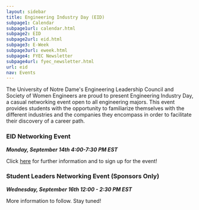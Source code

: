 ```yaml
---
layout: sidebar
title: Engineering Industry Day (EID)
subpage1: Calendar
subpage1url: calendar.html
subpage2: EID
subpage2url: eid.html
subpage3: E-Week
subpage3url: eweek.html
subpage4: FYEC Newsletter
subpage4url: fyec_newsletter.html
url: eid
nav: Events
---
```

<!-- Page Content -->
<p>The University of Notre Dame's Engineering Leadership Council and Society
  of Women Engineers are proud to present Engineering Industry Day, a casual
  networking event open to all engineering majors. This event provides students
  with the opportunity to familiarize themselves with the different industries
  and the companies they encompass in order to facilitate their discovery of a career path.
</p>
<h3> EID Networking Event</h3>
<p><em><b>Monday, September 14th 4:00-7:30 PM EST</b></em></p>
<p>Click <a href="https://careerfair.nd.edu/engineering-industry-day/info-for-students/?lor=3&utm_source=mass_mailer&utm_medium=email&utm_content=635064&utm_campaign=uni_targeted_emails">
  here</a> for further information and to sign up for the event!</p>

<h3>Student Leaders Networking Event (Sponsors Only)</h3>
<p><em><b>Wednesday, September 16th 12:00 - 2:30 PM EST</b></em></p>
<p> More information to follow. Stay tuned!</p>
<!-- <p>Click <a href="#">here</a> to sign up for the event!</p> -->
